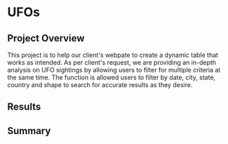 # UFOs

## Project Overview
This project is to help our client's webpate to create a dynamic table that works as intended. As per client's request, we are providing an in-depth analysis on UFO sightings by allowing users to filter for multiple criteria at the same time. The function is allowed users to filter by date, city, state, country and shape to search for accurate results as they desire.

## Results

## Summary

